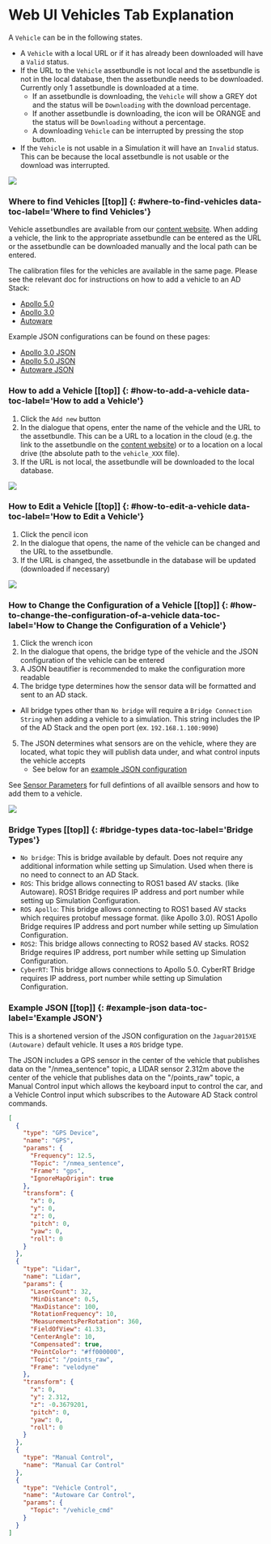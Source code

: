# <a name="top"></a>Web UI Vehicles Tab Explanation

A `Vehicle` can be in the following states. 

- A `Vehicle` with a local URL or if it has already been downloaded will have a `Valid` status.
- If the URL to the `Vehicle` assetbundle is not local and the assetbundle is not in the local database, then the assetbundle needs to be downloaded.
Currently only 1 assetbundle is downloaded at a time. 
	- If an assetbundle is downloading, the `Vehicle` will show a GREY dot and the status will be `Downloading` with the download percentage.
	- If another assetbundle is downloading, the icon will be ORANGE and the status will be `Downloading` without a percentage.
	- A downloading `Vehicle` can be interrupted by pressing the stop button.
- If the `Vehicle` is not usable in a Simulation it will have an `Invalid` status. This can be because the local assetbundle is not usable or the download was interrupted.

[![](images/web-vehicle-states.png)](images/full_size_images/web-vehicle-states.png)


### Where to find Vehicles [[top]] {: #where-to-find-vehicles data-toc-label='Where to find Vehicles'}
Vehicle assetbundles are available from our [content website](https://content.lgsvlsimulator.com/vehicles/).
When adding a vehicle, the link to the appropriate assetbundle can be entered as the URL or the assetbundle can be downloaded manually and the local path can be entered.

The calibration files for the vehicles are available in the same page. Please see the relevant doc for instructions on how to add a vehicle to an AD Stack:

- [Apollo 5.0](apollo5-0-instructions.md)
- [Apollo 3.0](apollo-instructions.md)
- [Autoware](autoware-instructions.md)

Example JSON configurations can be found on these pages:

- [Apollo 3.0 JSON](#apollo-json-example.md)
- [Apollo 5.0 JSON](#apollo5-0-json-example.md)
- [Autoware JSON](#autoware-json-example.md)

### How to add a Vehicle [[top]] {: #how-to-add-a-vehicle data-toc-label='How to add a Vehicle'}
1. Click the `Add new` button
2. In the dialogue that opens, enter the name of the vehicle and the URL to the assetbundle. This can be a URL to a location in the cloud (e.g. the link to the assetbundle on the [content website](https://content.lgsvlsimulator.com/maps/)) or to a location on a local drive (the absolute path to the `vehicle_XXX` file).
3. If the URL is not local, the assetbundle will be downloaded to the local database.

[![](images/web-add-vehicle.png)](images/full_size_images/web-add-vehicle.png)

### How to Edit a Vehicle [[top]] {: #how-to-edit-a-vehicle data-toc-label='How to Edit a Vehicle'}

1. Click the pencil icon
2. In the dialogue that opens, the name of the vehicle can be changed and the URL to the assetbundle.
3. If the URL is changed, the assetbundle in the database will be updated (downloaded if necessary)

[![](images/web-edit-vehicle.png)](images/full_size_images/web-edit-vehicle.png)

### How to Change the Configuration of a Vehicle [[top]] {: #how-to-change-the-configuration-of-a-vehicle data-toc-label='How to Change the Configuration of a Vehicle'}

1. Click the wrench icon
2. In the dialogue that opens, the bridge type of the vehicle and the JSON configuration of the vehicle can be entered
3. A JSON beautifier is recommended to make the configuration more readable
4. The bridge type determines how the sensor data will be formatted and sent to an AD stack.
- All bridge types other than `No bridge` will require a `Bridge Connection String` when adding a vehicle to a simulation. 
This string includes the IP of the AD Stack and the open port (ex. `192.168.1.100:9090`)
5. The JSON determines what sensors are on the vehicle, where they are located, what topic they will publish data under, and what control inputs the vehicle accepts
    - See below for an [example JSON configuration](#example-json)


See [Sensor Parameters](sensor-json-options.md) for full defintions of all availble sensors and how to add them to a vehicle.

[![](images/web-configure-vehicle.png)](images/full_size_images/web-configure-vehicle.png)

### Bridge Types [[top]] {: #bridge-types data-toc-label='Bridge Types'}
- `No bridge`: This is bridge available by default. Does not require any additional information while setting up Simulation. 
Used when there is no need to connect to an AD Stack.
- `ROS`: This bridge allows connecting to ROS1 based AV stacks. (like Autoware). 
ROS1 Bridge requires IP address and port number while setting up Simulation Configuration.
- `ROS Apollo`: This bridge allows connecting to ROS1 based AV stacks which requires protobuf message format. (like Apollo 3.0). 
ROS1 Apollo Bridge requires IP address and port number while setting up Simulation Configuration.
- `ROS2`: This bridge allows connecting to ROS2 based AV stacks. ROS2 Bridge requires IP address, port number while setting up Simulation Configuration.
- `CyberRT`: This bridge allows connections to Apollo 5.0. CyberRT Bridge requires IP address, port number while setting up Simulation Configuration.

### Example JSON [[top]] {: #example-json data-toc-label='Example JSON'}
This is a shortened version of the JSON configuration on the `Jaguar2015XE (Autoware)` default vehicle. It uses a `ROS` bridge type.

The JSON includes a GPS sensor in the center of the vehicle that publishes data on the "/nmea_sentence" topic, 
a LIDAR sensor 2.312m above the center of the vehicle that publishes data on the "/points_raw" topic,
a Manual Control input which allows the keyboard input to control the car,
and a Vehicle Control input which subscribes to the Autoware AD Stack control commands.
```JSON
[
  {
    "type": "GPS Device",
    "name": "GPS",
    "params": {
      "Frequency": 12.5,
      "Topic": "/nmea_sentence",
      "Frame": "gps",
      "IgnoreMapOrigin": true
    },
    "transform": {
      "x": 0,
      "y": 0,
      "z": 0,
      "pitch": 0,
      "yaw": 0,
      "roll": 0
    }
  },
  {
    "type": "Lidar",
    "name": "Lidar",
    "params": {
      "LaserCount": 32,
      "MinDistance": 0.5,
      "MaxDistance": 100,
      "RotationFrequency": 10,
      "MeasurementsPerRotation": 360,
      "FieldOfView": 41.33,
      "CenterAngle": 10,
      "Compensated": true,
      "PointColor": "#ff000000",
      "Topic": "/points_raw",
      "Frame": "velodyne"
    },
    "transform": {
      "x": 0,
      "y": 2.312,
      "z": -0.3679201,
      "pitch": 0,
      "yaw": 0,
      "roll": 0
    }
  },
  {
    "type": "Manual Control",
    "name": "Manual Car Control"
  },
  {
    "type": "Vehicle Control",
    "name": "Autoware Car Control",
    "params": {
      "Topic": "/vehicle_cmd"
    }
  }
]
```
